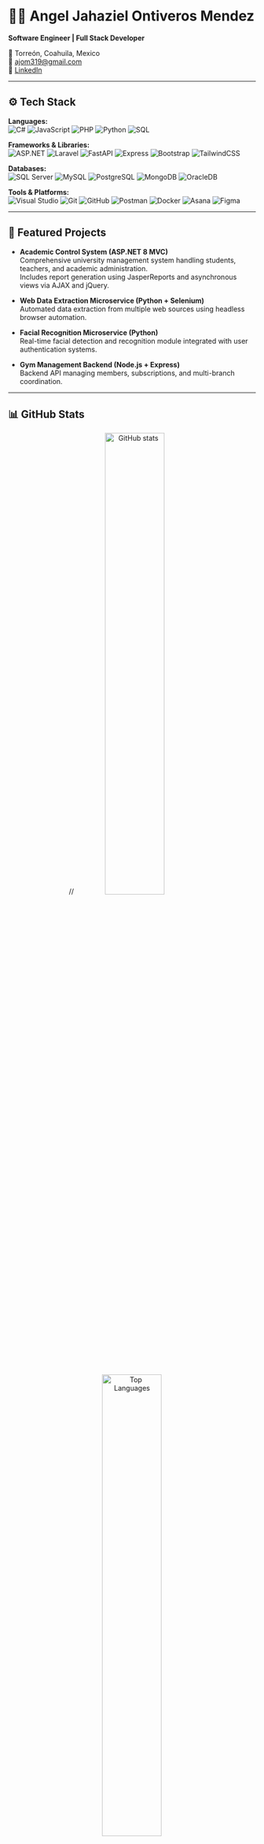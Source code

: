 # 👨‍💻 Angel Jahaziel Ontiveros Mendez

**Software Engineer | Full Stack Developer**

📍 Torreón, Coahuila, Mexico  
📧 [ajom319@gmail.com](mailto:ajom319@gmail.com)  
🔗 [LinkedIn](https://www.linkedin.com/in/angel-ontiveros-046422239)

---

## ⚙️ Tech Stack

**Languages:**  
![C#](https://img.shields.io/badge/C%23-239120?style=for-the-badge&logo=c-sharp&logoColor=white)
![JavaScript](https://img.shields.io/badge/JavaScript-F7DF1E?style=for-the-badge&logo=javascript&logoColor=black)
![PHP](https://img.shields.io/badge/PHP-777BB4?style=for-the-badge&logo=php&logoColor=white)
![Python](https://img.shields.io/badge/Python-3776AB?style=for-the-badge&logo=python&logoColor=white)
![SQL](https://img.shields.io/badge/SQL-4479A1?style=for-the-badge&logo=database&logoColor=white)

**Frameworks & Libraries:**  
![ASP.NET](https://img.shields.io/badge/ASP.NET-512BD4?style=for-the-badge&logo=dotnet&logoColor=white)
![Laravel](https://img.shields.io/badge/Laravel-FF2D20?style=for-the-badge&logo=laravel&logoColor=white)
![FastAPI](https://img.shields.io/badge/FastAPI-009688?style=for-the-badge&logo=fastapi&logoColor=white)
![Express](https://img.shields.io/badge/Express.js-000000?style=for-the-badge&logo=express&logoColor=white)
![Bootstrap](https://img.shields.io/badge/Bootstrap-7952B3?style=for-the-badge&logo=bootstrap&logoColor=white)
![TailwindCSS](https://img.shields.io/badge/TailwindCSS-38B2AC?style=for-the-badge&logo=tailwind-css&logoColor=white)

**Databases:**  
![SQL Server](https://img.shields.io/badge/SQL%20Server-CC2927?style=for-the-badge&logo=microsoft-sql-server&logoColor=white)
![MySQL](https://img.shields.io/badge/MySQL-4479A1?style=for-the-badge&logo=mysql&logoColor=white)
![PostgreSQL](https://img.shields.io/badge/PostgreSQL-336791?style=for-the-badge&logo=postgresql&logoColor=white)
![MongoDB](https://img.shields.io/badge/MongoDB-47A248?style=for-the-badge&logo=mongodb&logoColor=white)
![OracleDB](https://img.shields.io/badge/OracleDB-F80000?style=for-the-badge&logo=oracle&logoColor=white)

**Tools & Platforms:**  
![Visual Studio](https://img.shields.io/badge/Visual%20Studio-5C2D91?style=for-the-badge&logo=visual-studio&logoColor=white)
![Git](https://img.shields.io/badge/Git-F05032?style=for-the-badge&logo=git&logoColor=white)
![GitHub](https://img.shields.io/badge/GitHub-181717?style=for-the-badge&logo=github&logoColor=white)
![Postman](https://img.shields.io/badge/Postman-FF6C37?style=for-the-badge&logo=postman&logoColor=white)
![Docker](https://img.shields.io/badge/Docker-2496ED?style=for-the-badge&logo=docker&logoColor=white)
![Asana](https://img.shields.io/badge/Asana-F06A6A?style=for-the-badge&logo=asana&logoColor=white)
![Figma](https://img.shields.io/badge/Figma-F24E1E?style=for-the-badge&logo=figma&logoColor=white)

---

## 💼 Featured Projects

- **Academic Control System (ASP.NET 8 MVC)**  
  Comprehensive university management system handling students, teachers, and academic administration.  
  Includes report generation using JasperReports and asynchronous views via AJAX and jQuery.

- **Web Data Extraction Microservice (Python + Selenium)**  
  Automated data extraction from multiple web sources using headless browser automation.

- **Facial Recognition Microservice (Python)**  
  Real-time facial detection and recognition module integrated with user authentication systems.

- **Gym Management Backend (Node.js + Express)**  
  Backend API managing members, subscriptions, and multi-branch coordination.

---

## 📊 GitHub Stats

<p align="center">
  //<img src="https://github-readme-stats.vercel.app/api?username=AngelOntM&show_icons=true&theme=tokyonight" alt="GitHub stats" width="49%">
  <img src="https://github-readme-stats.vercel.app/api/top-langs/?username=AngelOntM&layout=compact&theme=tokyonight" alt="Top Languages" width="49%">
</p>

---

## 🧠 About Me

- 💡 Passionate about building scalable systems and clean architectures.  
- 🚀 Experienced in full-stack web development and software design.  
- 📚 Always learning new technologies and improving development workflows.  
- 🤝 Open to collaboration and open-source contributions.  

---

### ✉️ Let's Connect
[![LinkedIn](https://img.shields.io/badge/LinkedIn-0A66C2?style=for-the-badge&logo=linkedin&logoColor=white)](https://www.linkedin.com/in/angel-ontiveros-046422239)
[![Email](https://img.shields.io/badge/Email-0078D4?style=for-the-badge&logo=gmail&logoColor=white)](mailto:ajom319@gmail.com)

---

⭐ *“Clean code, clear mind, solid architecture.”*
